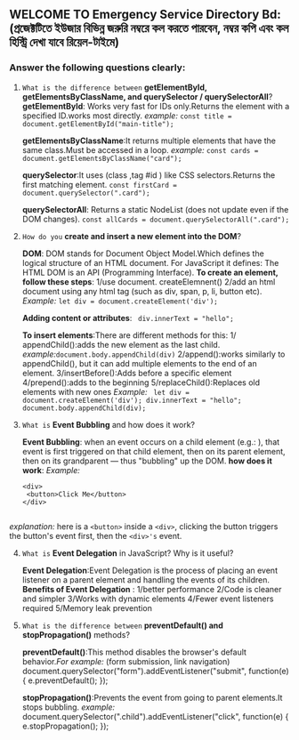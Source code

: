## WELCOME TO Emergency Service Directory Bd:(প্রজেক্টটিতে ইউজার বিভিন্ন জরুরি নম্বরে কল করতে পারবেন, নম্বর কপি এবং কল হিস্ট্রি দেখা যাবে রিয়েল-টাইমে)
 
 ###  Answer the following questions clearly:
 1. `What is the difference between` **getElementById, getElementsByClassName, and querySelector / querySelectorAll**?
    **getElementById**: Works very fast for IDs only.Returns the element with a specified ID.works most directly.
    *example:*
    `const title = document.getElementById("main-title");`
    
    **getElementsByClassName**:It returns multiple elements that have the same class.Must be accessed in a loop.
    *example:*
`const cards = document.getElementsByClassName("card");`

    **querySelector**:It uses (class ,tag #id ) like CSS selectors.Returns the first matching element.
`const firstCard = document.querySelector(".card");`

      **querySelectorAll**: Returns a static NodeList (does not update even if the DOM changes).
      `const allCards = document.querySelectorAll(".card");`

2. `How do you` **create and insert a new element into the DOM**?

   **DOM**: DOM stands for Document Object Model.Which defines the logical structure of an HTML document. For JavaScript it defines: The HTML DOM is an API (Programming Interface).
       **To create an element, follow these steps**:
        1/use document. createElemnent()
       2/add an html document using any html tag (such as div, span, p, li, button etc).
       *Example:*
           `let div = document.createElement('div');`
     
   **Adding content or attributes**:
          ` div.innerText = "hello";`

   **To insert elements**:There are different methods for this:
         1/ appendChild():adds the new element as the last child.
            *example:*`document.body.appendChild(div)`
              2/append():works similarly to appendChild(), but it can add multiple elements to the end of an element.
              3/insertBefore():Adds before a specific element
              4/prepend():adds to the beginning
              5/replaceChild():Replaces old elements with new ones
    *Example:*
     ` let div = document.createElement('div');
        div.innerText = "hello";
        document.body.appendChild(div);`

       
3. `What is` **Event Bubbling** and how does it work?

   **Event Bubbling**: when an event occurs on a child element (e.g.: ), that event is first triggered on that child element, then on its parent element, then on its grandparent — thus "bubbling" up the DOM.
   **how does it work**:
   *Example:*
   ```
   <div>
    <button>Click Me</button>
   </div>
  
*explanation:* here is a `<button>`   inside a `<div>`, clicking the button triggers the button's event first, then the `<div>'s` event.
   
   
4. `What is` **Event Delegation** in JavaScript? Why is it useful?

   **Event Delegation**:Event Delegation is the process of placing an event listener on a parent element and handling the events of its children.
   **Benefits of Event Delegation** :
   1/better performance
   2/Code is cleaner and simpler
   3/Works with dynamic elements
   4/Fewer event listeners required
   5/Memory leak prevention
   
5. `What is the difference between` **preventDefault() and stopPropagation()** methods?

   **preventDefault()**:This method disables the browser's default behavior.*For example:*
   (form submission, link navigation)
   document.querySelector("form").addEventListener("submit", function(e) {
  e.preventDefault();
});
   
   **stopPropagation()**:Prevents the event from going to parent elements.It stops bubbling.
   *example:*
   document.querySelector(".child").addEventListener("click", function(e) {
  e.stopPropagation();
});


   
   
       
